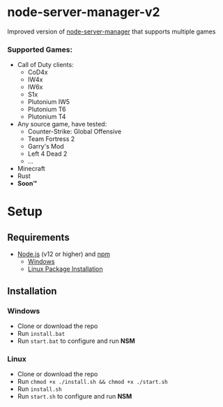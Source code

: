 # node-server-manager-v2
Improved version of [node-server-manager](https://github.com/fedddddd/node-server-manager) that supports multiple games

### Supported Games:
  * Call of Duty clients:
    * CoD4x
    * IW4x
    * IW6x
    * S1x
    * Plutonium IW5
    * Plutonium T6
    * Plutonium T4
  * Any source game, have tested:
    * Counter-Strike: Global Offensive
    * Team Fortress 2
    * Garry's Mod
    * Left 4 Dead 2
    * ...
  * Minecraft
  * Rust
  * **Soon™**

# Setup

## Requirements
  * [Node.js](https://nodejs.org/en) (v12 or higher) and [npm](https://www.npmjs.com/)
    * [Windows](https://nodejs.org/)
    * [Linux Package Installation](https://nodejs.org/en/download/package-manager/)

## Installation
### Windows
  * Clone or download the repo
  * Run `install.bat`
  * Run `start.bat` to configure and run **NSM**
### Linux
  * Clone or download the repo
  * Run `chmod +x ./install.sh && chmod +x ./start.sh`
  * Run `install.sh`
  * Run `start.sh` to configure and run **NSM**
